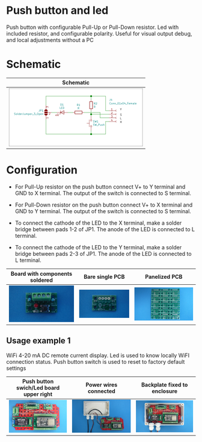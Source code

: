 
# Push button and led

Push button with configurable Pull-Up or Pull-Down resistor. Led with included resistor, and configurable polarity. Useful for visual output debug, and local adjustments without a PC

# Schematic

Schematic                                                                  |
---------------------------------------------------------------------------|
![](/d-electronics/d03/assets/img/schematic.png)|

# Configuration

* For Pull-Up resistor on the push button connect V+ to Y terminal and GND to X terminal. The output of the switch is connected to S terminal.

* For Pull-Down resistor on the push button connect V+ to X terminal and GND to Y terminal. The output of the switch is connected to S terminal.

* To connect the cathode of the LED to the X terminal, make a solder bridge between pads 1-2 of JP1. The anode of the LED is connected to L terminal.

* To connect the cathode of the LED to the Y terminal, make a solder bridge between pads 2-3 of JP1. The anode of the LED is connected to L terminal.



Board with components soldered                                             |Bare single PCB|Panelized PCB|
---------------------------------------------------------------------------|---------------|-------------|
![](/d-electronics/d03/assets/img/solderedterminals.jpg)|![](/d-electronics/d03/assets/img/barepcb.jpg)|![](/d-electronics/d03/assets/img/panel.jpg)


## Usage example 1

WiFi 4-20 mA DC remote current display. Led is used to know locally WiFI connection status. Push button switch is used to reset to factory default settings

Push button swich/Led board upper right|Power wires connected |Backplate fixed to enclosure|
---------------------------|---------------------|----------------------------|
![](/d-electronics/d03/assets/img/singlepoint.jpg)|![](/d-electronics/d03/assets/img/wiresconnection.jpg)|![](/d-electronics/d03/assets/img/boardfixed.jpg)|

